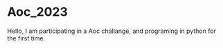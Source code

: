 # Aoc_2023
Hello, I am participating in a Aoc challange, and programing in python for the first time.
